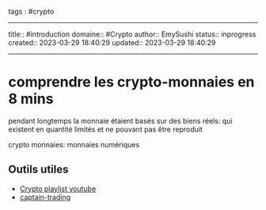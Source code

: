 
tags : #crypto


---

title:: #introduction
domaine:: #Crypto
author:: EmySushi
status:: inprogress
created:: 2023-03-29 18:40:29
updated:: 2023-03-29 18:40:29



---

# comprendre les crypto-monnaies en 8 mins

pendant longtemps la monnaie étaient basés sur des biens réels:
qui existent en quantité limités et ne pouvant pas être reproduit

crypto monnaies: monnaies numériques



## Outils utiles

-   [Crypto playlist youtube](https://www.youtube.com/playlist?list=PL-eMoIHaC-ssjIoyHUPFT9t-6D92XmFZI) 
-   [captain-trading](https://captain-trading.com/) 
